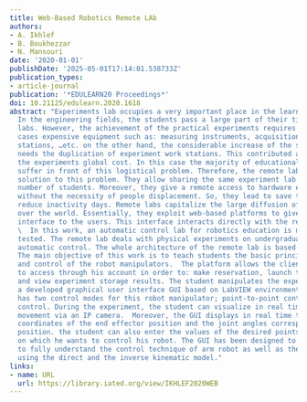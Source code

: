 ```yaml
---
title: Web-Based Robotics Remote LAb
authors:
- A. Ikhlef
- B. Boukhezzar
- N. Mansouri
date: '2020-01-01'
publishDate: '2025-05-01T17:14:01.538733Z'
publication_types:
- article-journal
publication: '*EDULEARN20 Proceedings*'
doi: 10.21125/edulearn.2020.1618
abstract: "Experiments lab occupies a very important place in the learning methodologies.
  In the engineering fields, the students pass a large part of their time in these
  labs. However, the achievement of the practical experiments requires in the most
  cases expensive equipment such as: measuring instruments, acquisition cards, computing
  stations, …etc. on the other hand, the considerable increase of the student number
  needs the duplication of experiment work stations. This contributed also to increase
  the experiments global cost. In this case the majority of educational institutions
  suffer in front of this logistical problem. Therefore, the remote labs give a practical
  solution to this problem. They allow sharing the same experiment lab to a larger
  number of students. Moreover, they give a remote access to hardware experiments
  without the necessity of people displacement. So, they lead to save the time and
  reduce inactivity days. Remote labs capitalize the large diffusion of the Internet
  over the world. Essentially, they exploit web-based platforms to give an interactive
  interface to the users. This interface interacts directly with the remote hardware.\
  \  In this work, an automatic control lab for robotics education is mounted and
  tested. The remote lab deals with physical experiments on undergraduate level for
  automatic control. The whole architecture of the remote lab is based on ISA architecture.
  The main objective of this work is to teach students the basic principles of modeling
  and control of the robot manipulators.  The platform allows the client or the student
  to access through his account in order to: make reservation, launch the experiment
  and view experiment storage results. The student manipulates the experiment via
  a developed graphical user interface GUI based on LabVIEW environment. This GUI
  has two control modes for this robot manipulator; point-to-point control and trajectory
  control. During the experiment, the student can visualize in real time the robot's
  movement via an IP camera.  Moreover, the GUI displays in real time the Cartesian
  coordinates of the end effector position and the joint angles corresponding to this
  position. the student can also enter the values of the desired points or trajectories
  on which he wants to control his robot. The GUI has been designed to help students
  to fully understand the control technique of arm robot as well as the interest of
  using the direct and the inverse kinematic model."
links:
- name: URL
  url: https://library.iated.org/view/IKHLEF2020WEB
---
```

